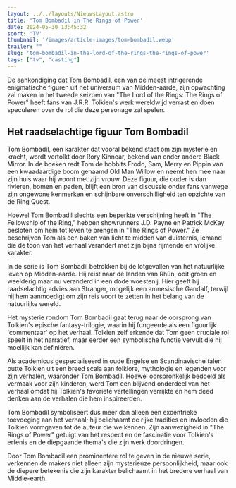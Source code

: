 ```yaml
---
layout: ../../layouts/NieuwsLayout.astro
title: 'Tom Bombadil in The Rings of Power'
date: 2024-05-30 13:45:32
soort: 'TV'
thumbnail: '/images/article-images/tom-bombadil.webp'
trailer: ""
slug: 'tom-bombadil-in-the-lord-of-the-rings-the-rings-of-power'
tags: ["tv", "casting"]
---
```


De aankondiging dat Tom Bombadil, een van de meest intrigerende enigmatische figuren uit het universum van Midden-aarde, zijn opwachting zal maken in het tweede seizoen van "The Lord of the Rings: The Rings of Power" heeft fans van J.R.R. Tolkien's werk wereldwijd verrast en doen speculeren over de rol die deze personage zal spelen.

## Het raadselachtige figuur Tom Bombadil

Tom Bombadil, een karakter dat vooral bekend staat om zijn mysterie en kracht, wordt vertolkt door Rory Kinnear, bekend van onder andere Black Mirror. In de boeken redt Tom de hobbits Frodo, Sam, Merry en Pippin van een kwaadaardige boom genaamd Old Man Willow en neemt hen mee naar zijn huis waar hij woont met zijn vrouw. Deze figuur, die ouder is dan rivieren, bomen en paden, blijft een bron van discussie onder fans vanwege zijn ongewone kenmerken en schijnbare onverschilligheid ten opzichte van de Ring Quest.

Hoewel Tom Bombadil slechts een beperkte verschijning heeft in "The Fellowship of the Ring," hebben showrunners J.D. Payne en Patrick McKay besloten om hem tot leven te brengen in "The Rings of Power." Ze beschrijven Tom als een baken van licht te midden van duisternis, iemand die de toon van het verhaal verandert met zijn bijna rijmende en vrolijke karakter.

In de serie is Tom Bombadil betrokken bij de lotgevallen van het natuurlijke leven op Midden-aarde. Hij reist naar de landen van Rhûn, ooit groen en weelderig maar nu veranderd in een dode woestenij. Hier geeft hij raadselachtig advies aan Stranger, mogelijk een amnesische Gandalf, terwijl hij hem aanmoedigt om zijn reis voort te zetten in het belang van de natuurlijke wereld.

Het mysterie rondom Tom Bombadil gaat terug naar de oorsprong van Tolkien's epische fantasy-trilogie, waarin hij fungeerde als een figuurlijk 'commentaar' op het verhaal. Tolkien zelf erkende dat Tom geen cruciale rol speelt in het narratief, maar eerder een symbolische functie vervult die hij moeilijk kan definiëren.

Als academicus gespecialiseerd in oude Engelse en Scandinavische talen putte Tolkien uit een breed scala aan folklore, mythologie en legenden voor zijn verhalen, waaronder Tom Bombadil. Hoewel oorspronkelijk bedoeld als vermaak voor zijn kinderen, werd Tom een blijvend onderdeel van het verhaal omdat hij Tolkien's favoriete vertellingen verrijkte en hem deed denken aan de verhalen die hem inspireerden.

Tom Bombadil symboliseert dus meer dan alleen een excentrieke toevoeging aan het verhaal; hij belichaamt de rijke tradities en invloeden die Tolkien vormgaven tot de auteur die we kennen. Zijn aanwezigheid in "The Rings of Power" getuigt van het respect en de fascinatie voor Tolkien's erfenis en de diepgaande thema's die zijn werk doordringen.

Door Tom Bombadil een prominentere rol te geven in de nieuwe serie, verkennen de makers niet alleen zijn mysterieuze persoonlijkheid, maar ook de diepere betekenis die zijn karakter belichaamt in het bredere verhaal van Middle-earth.
